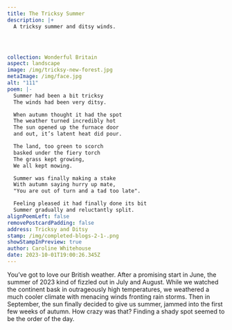 ```yaml
---
title: The Tricksy Summer
description: |+
  A tricksy summer and ditsy winds.




collection: Wonderful Britain
aspect: landscape
image: /img/tricksy-new-forest.jpg
metaImage: /img/face.jpg
alt: "111"
poem: |-
  Summer had been a bit tricksy
  The winds had been very ditsy.

  When autumn thought it had the spot
  The weather turned incredibly hot
  The sun opened up the furnace door 
  and out, it’s latent heat did pour.

  The land, too green to scorch
  basked under the fiery torch
  The grass kept growing, 
  We all kept mowing.

  Summer was finally making a stake 
  With autumn saying hurry up mate,
  "You are out of turn and a tad too late".

  Feeling pleased it had finally done its bit
  Summer gradually and reluctantly split.
alignPoemLeft: false
removePostcardPadding: false
address: Tricksy and Ditsy
stamp: /img/completed-blogs-2-1-.png
showStampInPreview: true
author: Caroline Whitehouse
date: 2023-10-01T19:00:26.345Z
---
```

You’ve got to love our British weather.
After a promising start in June, the summer of 2023 kind of fizzled out in July and August. While we watched the continent bask in outrageously high temperatures, we weathered a much cooler climate with menacing winds fronting rain storms. Then in September, the sun finally decided to give us summer, jammed into the first few weeks of autumn. How crazy was that? Finding a shady spot seemed to be the order of the day.